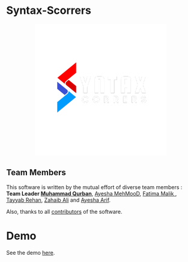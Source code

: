 ﻿# Syntax-Scorrers
 
 <div align="center">
  <img src="https://raw.githubusercontent.com/mqurban/Syntax-Scorrers/main/Scorrers.webp"/>
 </div>

 ## Team Members
This software is written by the mutual effort of diverse team members :
**Team Leader [Muhammad Qurban](https://www.linkedin.com/in/mr-qurban/)**,
[Ayesha MehMooD](https://www.linkedin.com/in/ayesha-mehmood-9264a228b),
[Fatima Malik ](https://www.linkedin.com/in/fatima-malik99/),
[Tayyab Rehan](https://www.linkedin.com/in/tayyab-rehan11),
[Zahaib Ali](http://linkedin.com/in/zahaibali) and
[Ayesha Arif](https://www.linkedin.com/in/ayesha-arif-a760a6217/).

Also, thanks to all [contributors](https://github.com/mqurban/Syntax-Scorrers/graphs/contributors) of the software.
 
 # Demo 

 See the demo [here](https://youtu.be/q8M74Zzyd5I?feature=shared).


 
 
 
